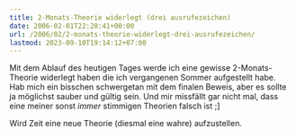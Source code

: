 ```yaml
---
title: 2-Monats-Theorie widerlegt (drei ausrufezeichen)
date: 2006-02-01T22:20:41+00:00
url: /2006/02/2-monats-theorie-widerlegt-drei-ausrufezeichen/
lastmod: 2023-09-10T19:14:12+07:00
---
```

Mit dem Ablauf des heutigen Tages werde ich eine gewisse 2-Monats-Theorie widerlegt haben die ich vergangenen Sommer aufgestellt habe. Hab mich ein bisschen schwergetan mit dem finalen Beweis, aber es sollte ja möglichst sauber und gültig sein. Und mir missfällt gar nicht mal, dass eine meiner sonst _immer_ stimmigen Theorien falsch ist ;]

Wird Zeit eine neue Theorie (diesmal eine wahre) aufzustellen.
